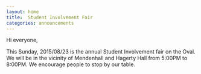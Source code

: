 ```yaml
---
layout: home
title:  Student Involvement Fair
categories: announcements
---
```


Hi everyone,

This Sunday, 2015/08/23 is the annual Student Involvement fair on the Oval. We will be in the vicinity of Mendenhall and Hagerty Hall from 5:00PM to 8:00PM. We encourage people to stop by our table.
